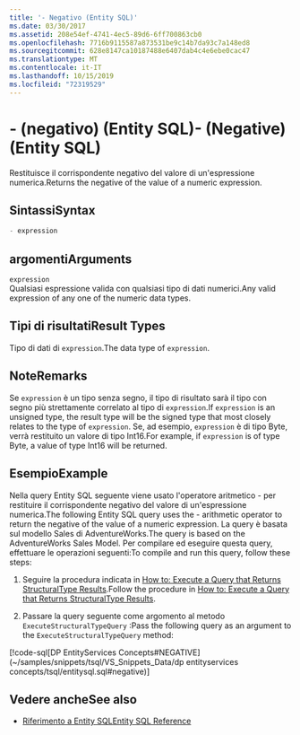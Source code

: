 ```yaml
---
title: '- Negativo (Entity SQL)'
ms.date: 03/30/2017
ms.assetid: 208e54ef-4741-4ec5-89d6-6ff700863cb0
ms.openlocfilehash: 7716b9115587a873531be9c14b7da93c7a148ed8
ms.sourcegitcommit: 628e8147ca10187488e6407dab4c4e6ebe0cac47
ms.translationtype: MT
ms.contentlocale: it-IT
ms.lasthandoff: 10/15/2019
ms.locfileid: "72319529"
---
```

# <a name="--negative-entity-sql"></a><span data-ttu-id="2aa88-102">- (negativo) (Entity SQL)</span><span class="sxs-lookup"><span data-stu-id="2aa88-102">- (Negative) (Entity SQL)</span></span>
<span data-ttu-id="2aa88-103">Restituisce il corrispondente negativo del valore di un'espressione numerica.</span><span class="sxs-lookup"><span data-stu-id="2aa88-103">Returns the negative of the value of a numeric expression.</span></span>  
  
## <a name="syntax"></a><span data-ttu-id="2aa88-104">Sintassi</span><span class="sxs-lookup"><span data-stu-id="2aa88-104">Syntax</span></span>  
  
```sql  
- expression  
```  
  
## <a name="arguments"></a><span data-ttu-id="2aa88-105">argomenti</span><span class="sxs-lookup"><span data-stu-id="2aa88-105">Arguments</span></span>  
 `expression`  
 <span data-ttu-id="2aa88-106">Qualsiasi espressione valida con qualsiasi tipo di dati numerici.</span><span class="sxs-lookup"><span data-stu-id="2aa88-106">Any valid expression of any one of the numeric data types.</span></span>  
  
## <a name="result-types"></a><span data-ttu-id="2aa88-107">Tipi di risultati</span><span class="sxs-lookup"><span data-stu-id="2aa88-107">Result Types</span></span>  
 <span data-ttu-id="2aa88-108">Tipo di dati di `expression`.</span><span class="sxs-lookup"><span data-stu-id="2aa88-108">The data type of `expression`.</span></span>  
  
## <a name="remarks"></a><span data-ttu-id="2aa88-109">Note</span><span class="sxs-lookup"><span data-stu-id="2aa88-109">Remarks</span></span>  
 <span data-ttu-id="2aa88-110">Se `expression` è un tipo senza segno, il tipo di risultato sarà il tipo con segno più strettamente correlato al tipo di `expression`.</span><span class="sxs-lookup"><span data-stu-id="2aa88-110">If `expression` is an unsigned type, the result type will be the signed type that most closely relates to the type of `expression`.</span></span> <span data-ttu-id="2aa88-111">Se, ad esempio, `expression` è di tipo Byte, verrà restituito un valore di tipo Int16.</span><span class="sxs-lookup"><span data-stu-id="2aa88-111">For example, if `expression` is of type Byte, a value of type Int16 will be returned.</span></span>  
  
## <a name="example"></a><span data-ttu-id="2aa88-112">Esempio</span><span class="sxs-lookup"><span data-stu-id="2aa88-112">Example</span></span>  
 <span data-ttu-id="2aa88-113">Nella query Entity SQL seguente viene usato l'operatore aritmetico - per restituire il corrispondente negativo del valore di un'espressione numerica.</span><span class="sxs-lookup"><span data-stu-id="2aa88-113">The following Entity SQL query uses the - arithmetic operator to return the negative of the value of a numeric expression.</span></span> <span data-ttu-id="2aa88-114">La query è basata sul modello Sales di AdventureWorks.</span><span class="sxs-lookup"><span data-stu-id="2aa88-114">The query is based on the AdventureWorks Sales Model.</span></span> <span data-ttu-id="2aa88-115">Per compilare ed eseguire questa query, effettuare le operazioni seguenti:</span><span class="sxs-lookup"><span data-stu-id="2aa88-115">To compile and run this query, follow these steps:</span></span>  
  
1. <span data-ttu-id="2aa88-116">Seguire la procedura indicata in [How to: Execute a Query that Returns StructuralType Results](../how-to-execute-a-query-that-returns-structuraltype-results.md).</span><span class="sxs-lookup"><span data-stu-id="2aa88-116">Follow the procedure in [How to: Execute a Query that Returns StructuralType Results](../how-to-execute-a-query-that-returns-structuraltype-results.md).</span></span>  
  
2. <span data-ttu-id="2aa88-117">Passare la query seguente come argomento al metodo `ExecuteStructuralTypeQuery` :</span><span class="sxs-lookup"><span data-stu-id="2aa88-117">Pass the following query as an argument to the `ExecuteStructuralTypeQuery` method:</span></span>  
  
 [!code-sql[DP EntityServices Concepts#NEGATIVE](~/samples/snippets/tsql/VS_Snippets_Data/dp entityservices concepts/tsql/entitysql.sql#negative)]  
  
## <a name="see-also"></a><span data-ttu-id="2aa88-118">Vedere anche</span><span class="sxs-lookup"><span data-stu-id="2aa88-118">See also</span></span>

- [<span data-ttu-id="2aa88-119">Riferimento a Entity SQL</span><span class="sxs-lookup"><span data-stu-id="2aa88-119">Entity SQL Reference</span></span>](entity-sql-reference.md)
